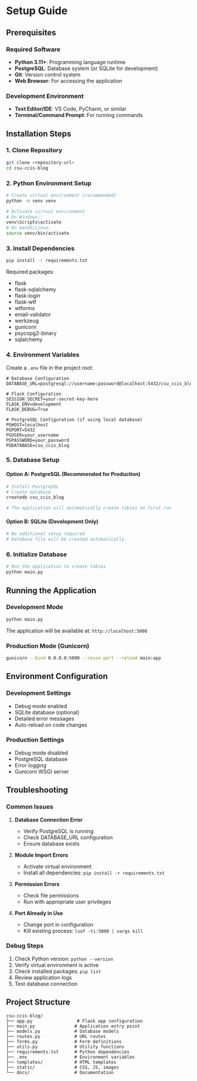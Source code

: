 # Setup Guide

## Prerequisites

### Required Software
- **Python 3.11+**: Programming language runtime
- **PostgreSQL**: Database system (or SQLite for development)
- **Git**: Version control system
- **Web Browser**: For accessing the application

### Development Environment
- **Text Editor/IDE**: VS Code, PyCharm, or similar
- **Terminal/Command Prompt**: For running commands

## Installation Steps

### 1. Clone Repository
```bash
git clone <repository-url>
cd csu-ccis-blog
```

### 2. Python Environment Setup
```bash
# Create virtual environment (recommended)
python -m venv venv

# Activate virtual environment
# On Windows:
venv\Scripts\activate
# On macOS/Linux:
source venv/bin/activate
```

### 3. Install Dependencies
```bash
pip install -r requirements.txt
```

Required packages:
- flask
- flask-sqlalchemy
- flask-login
- flask-wtf
- wtforms
- email-validator
- werkzeug
- gunicorn
- psycopg2-binary
- sqlalchemy

### 4. Environment Variables

Create a `.env` file in the project root:
```env
# Database Configuration
DATABASE_URL=postgresql://username:password@localhost:5432/csu_ccis_blog

# Flask Configuration
SESSION_SECRET=your-secret-key-here
FLASK_ENV=development
FLASK_DEBUG=True

# PostgreSQL Configuration (if using local database)
PGHOST=localhost
PGPORT=5432
PGUSER=your_username
PGPASSWORD=your_password
PGDATABASE=csu_ccis_blog
```

### 5. Database Setup

#### Option A: PostgreSQL (Recommended for Production)
```bash
# Install PostgreSQL
# Create database
createdb csu_ccis_blog

# The application will automatically create tables on first run
```

#### Option B: SQLite (Development Only)
```bash
# No additional setup required
# Database file will be created automatically
```

### 6. Initialize Database
```bash
# Run the application to create tables
python main.py
```

## Running the Application

### Development Mode
```bash
python main.py
```
The application will be available at: `http://localhost:5000`

### Production Mode (Gunicorn)
```bash
gunicorn --bind 0.0.0.0:5000 --reuse-port --reload main:app
```

## Environment Configuration

### Development Settings
- Debug mode enabled
- SQLite database (optional)
- Detailed error messages
- Auto-reload on code changes

### Production Settings
- Debug mode disabled
- PostgreSQL database
- Error logging
- Gunicorn WSGI server

## Troubleshooting

### Common Issues

1. **Database Connection Error**
   - Verify PostgreSQL is running
   - Check DATABASE_URL configuration
   - Ensure database exists

2. **Module Import Errors**
   - Activate virtual environment
   - Install all dependencies: `pip install -r requirements.txt`

3. **Permission Errors**
   - Check file permissions
   - Run with appropriate user privileges

4. **Port Already in Use**
   - Change port in configuration
   - Kill existing process: `lsof -ti:5000 | xargs kill`

### Debug Steps
1. Check Python version: `python --version`
2. Verify virtual environment is active
3. Check installed packages: `pip list`
4. Review application logs
5. Test database connection

## Project Structure
```
csu-ccis-blog/
├── app.py                 # Flask app configuration
├── main.py               # Application entry point
├── models.py             # Database models
├── routes.py             # URL routes
├── forms.py              # Form definitions
├── utils.py              # Utility functions
├── requirements.txt      # Python dependencies
├── .env                  # Environment variables
├── templates/            # HTML templates
├── static/               # CSS, JS, images
└── docs/                 # Documentation
```